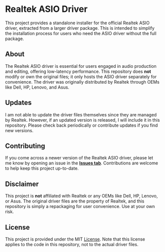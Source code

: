 # Realtek ASIO Driver

This project provides a standalone installer for the official Realtek ASIO driver, extracted from a larger driver package. This is intended to simplify the installation process for users who need the ASIO driver without the full package.

## About

The Realtek ASIO driver is essential for users engaged in audio production and editing, offering low-latency performance. This repository does **not** modify or own the original files; it only hosts the ASIO driver separately for convenience. The driver was originally distributed by Realtek through OEMs like Dell, HP, Lenovo, and Asus.

## Updates

I am not able to update the driver files themselves since they are managed by Realtek. However, if an updated version is released, I will include it in this repository. Please check back periodically or contribute updates if you find new versions.

## Contributing

If you come across a newer version of the Realtek ASIO driver, please let me know by opening an issue in the **[Issues tab](https://github.com/samuelcaldas/Realtek-ASIO-Driver/issues)**. Contributions are welcome to help keep this project up-to-date.

## Disclaimer

This project is **not** affiliated with Realtek or any OEMs like Dell, HP, Lenovo, or Asus. The original driver files are the property of Realtek, and this repository is simply a repackaging for user convenience. Use at your own risk.

## License

This project is provided under the MIT [License](license). Note that this license applies to the code in this repository, not to the actual driver files.
